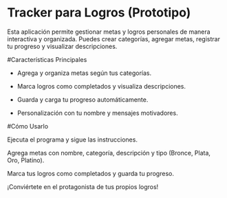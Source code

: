 # Tracker para Logros (Prototipo)

Esta aplicación permite gestionar metas y logros personales de manera interactiva y organizada. 
Puedes crear categorías, agregar metas, registrar tu progreso y visualizar descripciones.

#Características Principales

- Agrega y organiza metas según tus categorías.

- Marca logros como completados y visualiza descripciones.

- Guarda y carga tu progreso automáticamente.

- Personalización con tu nombre y mensajes motivadores.

#Cómo Usarlo

Ejecuta el programa y sigue las instrucciones.

Agrega metas con nombre, categoría, descripción y tipo (Bronce, Plata, Oro, Platino).

Marca tus logros como completados y guarda tu progreso.

¡Conviértete en el protagonista de tus propios logros!

